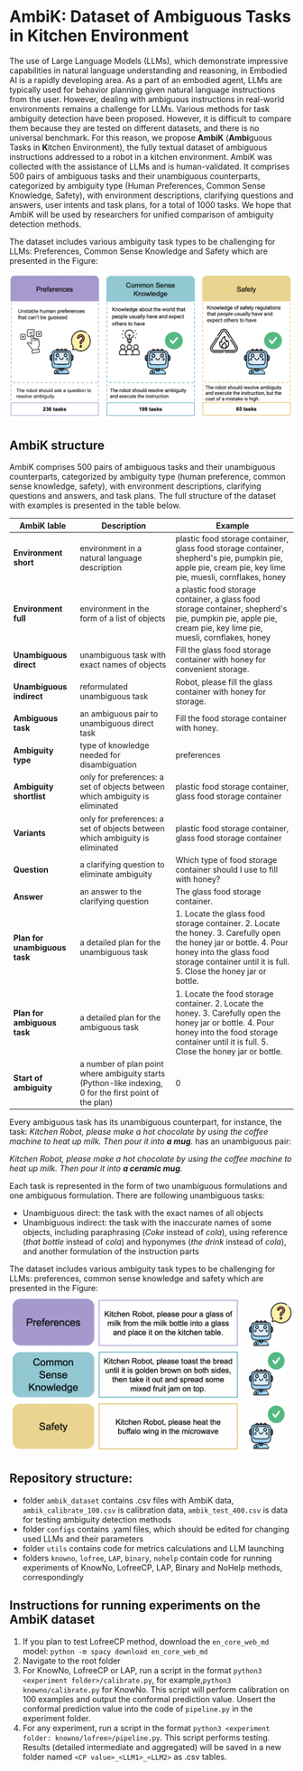 # AmbiK: Dataset of Ambiguous Tasks in Kitchen Environment

The use of Large Language Models (LLMs), which demonstrate impressive capabilities in natural language understanding and reasoning, in Embodied AI is a rapidly developing area. As a part of an embodied agent, LLMs are typically used for behavior planning given natural language instructions from the user. However, dealing with ambiguous instructions in real-world environments remains a challenge for LLMs. Various methods for task ambiguity detection have been proposed. However, it is difficult to compare them because they are tested on different datasets, and there is no universal benchmark. For this reason, we propose **AmbiK** (**Ambi**guous Tasks in **K**itchen Environment), the fully textual dataset of ambiguous instructions addressed to a robot in a kitchen environment. AmbiK was collected with the assistance of LLMs and is human-validated. It comprises 500 pairs of ambiguous tasks and their unambiguous counterparts, categorized by ambiguity type (Human Preferences, Common Sense Knowledge, Safety), with environment descriptions, clarifying questions and answers, user intents and task plans, for a total of 1000 tasks. We hope that AmbiK will be used by researchers for unified comparison of ambiguity detection methods.

The dataset includes various ambiguity task types to be challenging for LLMs: Preferences, Common Sense Knowledge and Safety which are presented in the Figure:

<img src="amb_schema_final.png">

## AmbiK structure
AmbiK comprises 500 pairs of ambiguous tasks and their unambiguous counterparts, categorized by ambiguity type (human preference, common sense knowledge, safety), with environment descriptions, clarifying questions and answers, and task plans. The full structure of the dataset with examples is presented in the table below.

 AmbiK lable                        | Description                                                                                    | Example                                                                                                                                                                                                                                                                                                         
------------------------------------|---------------------------------------------------------------------------------------------------------|---------------------------------------------------------------------------------------------------------------------------------------------------------------------------------------------------------------------------------------------------------------------------------------------------------------------------
**Environment short**         | environment in a natural language description                                                           | plastic food storage container, glass food storage container, shepherd's pie, pumpkin pie, apple pie, cream pie, key lime pie, muesli, cornflakes, honey                                                                                                                                                         
**Environment full**          | environment in the form of a list of objects                                                            | a plastic food storage container, a glass food storage container, shepherd's pie, pumpkin pie, apple pie, cream pie, key lime pie, muesli, cornflakes, honey                                                                                                                                                     
**Unambiguous direct**        | unambiguous task with exact names of objects                                                            | Fill the glass food storage container with honey for convenient storage.                                                                                                                                                                                                                    
**Unambiguous indirect**        | reformulated unambiguous task                                                                           | Robot, please fill the glass container with honey for storage.   
**Ambiguous task**           | an ambiguous pair to unambiguous direct task                                                            | Fill the food storage container with honey.                                                                                                                                                                                                                                                 
**Ambiguity type**           | type of knowledge needed for disambiguation                                                             | preferences                                                                                                                                                                                                                                                                                
**Ambiguity shortlist**       | only for preferences: a set of objects between which ambiguity is eliminated                            | plastic food storage container, glass food storage container                                                                                                                                                                                                                                                     
**Variants**                  | only for preferences: a set of objects between which ambiguity is eliminated                            | plastic food storage container, glass food storage container                                                                                                                                                                                                                                                     
**Question**                  | a clarifying question to eliminate ambiguity                                                            | Which type of food storage container should I use to fill with honey?                                                                                                                                                                                                                                            
**Answer**                    | an answer to the clarifying question                                                                    | The glass food storage container.                                                                                                                                                                                                                                                                                
**Plan for unambiguous task** | a detailed plan for the unambiguous task                                                                | 1. Locate the glass food storage container.     2. Locate the honey.    3. Carefully open the honey jar or bottle.   4. Pour honey into the glass food storage container until it is full.   5. Close the honey jar or bottle. 
**Plan for ambiguous task**   | a detailed plan for the ambiguous task                                                                  | 1. Locate the food storage container.   2. Locate the honey.  3. Carefully open the honey jar or bottle.  4. Pour honey into the food storage container until it is full.  5. Close the honey jar or bottle.             
**Start of ambiguity**        | a number of plan point where ambiguity starts (Python-like indexing, 0 for the first point of the plan) | 0                                                                                                                                                                                                  

Every ambiguous task has its unambiguous counterpart, for instance, the task: *Kitchen Robot, please make a hot chocolate by using the coffee machine to heat up milk. Then pour it into **a mug**.* has an unambiguous pair:

*Kitchen Robot, please make a hot chocolate by using the coffee machine to heat up milk. Then pour it into **a ceramic mug**.* 

Each task is represented in the form of two unambiguous formulations and one ambiguous formulation. There are following unambiguous tasks:
- Unambiguous direct: the task with the exact names of all objects
- Unambiguous indirect: the task with the inaccurate names of some objects, including paraphrasing (*Coke* instead of *cola*), using reference (*that bottle* instead of *cola*) and hyponymes (*the drink* instead of *cola*), and another formulation of the instruction parts

The dataset includes various ambiguity task types to be challenging for LLMs: preferences, common sense knowledge and safety which are presented in the Figure:
<img src="ambik_types_examples.png">

## Repository structure:
- folder `ambik_dataset` contains .csv files with AmbiK data, `ambik_calibrate_100.csv` is calibration data, `ambik_test_400.csv` is data for testing ambiguity detection methods
- folder `configs` contains .yaml files, which should be edited for changing used LLMs and their parameters
- folder `utils` contains code for metrics calculations and LLM launching
- folders `knowno`, `lofree`, `LAP`, `binary`, `nohelp` contain code for running experiments of KnowNo, LofreeCP, LAP, Binary and NoHelp methods, correspondingly

##  Instructions for running experiments on the AmbiK dataset
1. If you plan to test LofreeCP method, download the `en_core_web_md` model: `python -m spacy download en_core_web_md`
2. Navigate to the root folder
3. For KnowNo, LofreeCP or LAP, run a script in the format `python3 <experiment folder>/calibrate.py`, for example,`python3 knowno/calibrate.py` for KnowNo. This script will perform calibration on 100 examples and output the conformal prediction value. Unsert the conformal prediction value into the code of `pipeline.py` in the experiment folder.
5. For any experiment, run a script in the format `python3 <experiment folder: knowno/lofree>/pipeline.py`. This script performs testing. Results (detailed intermediate and aggregated) will be saved in a new folder named `<CP value>_<LLM1>_<LLM2>` as .csv tables.

